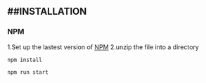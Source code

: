 ##INSTALLATION
------------
 
 ### NPM
 1.Set up the lastest version of [NPM](https://www.npmjs.com/)
 2.unzip the file into a directory
 ```
 npm install
 ```
 ```
 npm run start
 ```